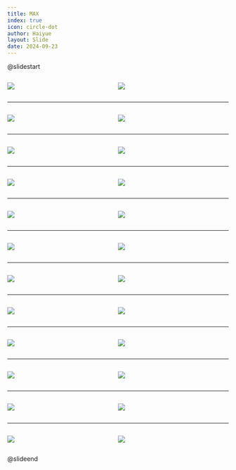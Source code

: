 ```yaml
---
title: MAX
index: true
icon: circle-dot
author: Haiyue
layout: Slide
date: 2024-09-23
---
```

 
@slidestart

<div style="display:flex">
<div style="flex:1">

![](https://raw.githubusercontent.com/yclord/reading/refs/heads/master/english/Level-P/MAX/001.webp)
</div>
<div style="flex:1">

![](https://raw.githubusercontent.com/yclord/reading/refs/heads/master/english/Level-P/MAX/002.webp)
</div>
</div>

---

<div style="display:flex">
<div style="flex:1">

![](https://raw.githubusercontent.com/yclord/reading/refs/heads/master/english/Level-P/MAX/003.webp)
</div>
<div style="flex:1">

![](https://raw.githubusercontent.com/yclord/reading/refs/heads/master/english/Level-P/MAX/004.webp)
</div>
</div>

---

<div style="display:flex">
<div style="flex:1">

![](https://raw.githubusercontent.com/yclord/reading/refs/heads/master/english/Level-P/MAX/005.webp)
</div>
<div style="flex:1">

![](https://raw.githubusercontent.com/yclord/reading/refs/heads/master/english/Level-P/MAX/006.webp)
</div>
</div>

---

<div style="display:flex">
<div style="flex:1">

![](https://raw.githubusercontent.com/yclord/reading/refs/heads/master/english/Level-P/MAX/007.webp)
</div>
<div style="flex:1">

![](https://raw.githubusercontent.com/yclord/reading/refs/heads/master/english/Level-P/MAX/008.webp)
</div>
</div>

---

<div style="display:flex">
<div style="flex:1">

![](https://raw.githubusercontent.com/yclord/reading/refs/heads/master/english/Level-P/MAX/009.webp)
</div>
<div style="flex:1">

![](https://raw.githubusercontent.com/yclord/reading/refs/heads/master/english/Level-P/MAX/010.webp)
</div>
</div>

---

<div style="display:flex">
<div style="flex:1">

![](https://raw.githubusercontent.com/yclord/reading/refs/heads/master/english/Level-P/MAX/011.webp)
</div>
<div style="flex:1">

![](https://raw.githubusercontent.com/yclord/reading/refs/heads/master/english/Level-P/MAX/012.webp)
</div>
</div>

---

<div style="display:flex">
<div style="flex:1">

![](https://raw.githubusercontent.com/yclord/reading/refs/heads/master/english/Level-P/MAX/013.webp)
</div>
<div style="flex:1">

![](https://raw.githubusercontent.com/yclord/reading/refs/heads/master/english/Level-P/MAX/014.webp)
</div>
</div>

---

<div style="display:flex">
<div style="flex:1">

![](https://raw.githubusercontent.com/yclord/reading/refs/heads/master/english/Level-P/MAX/015.webp)
</div>
<div style="flex:1">

![](https://raw.githubusercontent.com/yclord/reading/refs/heads/master/english/Level-P/MAX/016.webp)
</div>
</div>

---

<div style="display:flex">
<div style="flex:1">

![](https://raw.githubusercontent.com/yclord/reading/refs/heads/master/english/Level-P/MAX/017.webp)
</div>
<div style="flex:1">

![](https://raw.githubusercontent.com/yclord/reading/refs/heads/master/english/Level-P/MAX/018.webp)
</div>
</div>

---

<div style="display:flex">
<div style="flex:1">

![](https://raw.githubusercontent.com/yclord/reading/refs/heads/master/english/Level-P/MAX/019.webp)
</div>
<div style="flex:1">

![](https://raw.githubusercontent.com/yclord/reading/refs/heads/master/english/Level-P/MAX/020.webp)
</div>
</div>

---

<div style="display:flex">
<div style="flex:1">

![](https://raw.githubusercontent.com/yclord/reading/refs/heads/master/english/Level-P/MAX/021.webp)
</div>
<div style="flex:1">

![](https://raw.githubusercontent.com/yclord/reading/refs/heads/master/english/Level-P/MAX/022.webp)
</div>
</div>

---

<div style="display:flex">
<div style="flex:1">

![](https://raw.githubusercontent.com/yclord/reading/refs/heads/master/english/Level-P/MAX/023.webp)
</div>
<div style="flex:1">

![](https://raw.githubusercontent.com/yclord/reading/refs/heads/master/english/Level-P/MAX/024.webp)
</div>
</div>

@slideend